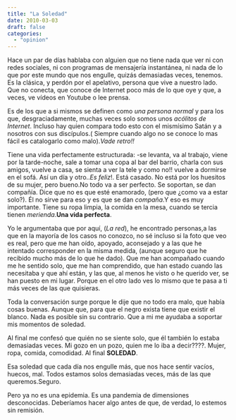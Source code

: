 ```yaml
---
title: "La Soledad"
date: 2010-03-03
draft: false
categories: 
  - "opinion"
---
```


Hace un par de días hablaba con alguien que no tiene nada que ver ni con redes sociales, ni con programas de mensajería instantánea, ni nada de lo que por este mundo que nos engulle, quizás demasiadas veces, tenemos.
Es la clásica, y perdón por el apelativo, persona que vive a nuestro lado. Que no conecta, que conoce de Internet poco más de lo que oye y que, a veces, ve vídeos en Youtube o lee prensa.

Es de los que a si mismos se definen como *una persona normal* y para los que, desgraciadamente, muchas veces solo somos unos *acólitos de Internet*.
Incluso hay quien compara todo esto con el mismísimo Satán y a nosotros con sus discípulos.( Siempre cuando algo no se conoce lo mas fácil es catalogarlo como malo).*Vade retro!!*

Tiene una vida perfectamente estructurada: 
-se levanta, va al trabajo, viene por la tarde-noche, sale a tomar una copa al bar del barrio, charla con sus amigos, vuelve a casa, se sienta a ver la tele y como no!! vuelve a dormirse en el sofá.
Así un día y otro..*Es feliz*!. 
Está casado. No está por los huesitos de su mujer, pero bueno.No todo va a ser perfecto. 
Se soportan, se dan compañía.
Dice que no es que esté enamorado, (pero que ¿como va a estar solo?).
Él no sirve para eso y es que se dan *compaña*.Y eso es muy importante.
Tiene su ropa limpia, la comida en la mesa, cuando se tercia tienen *merienda*.**Una vida perfecta**.

Yo le argumentaba que por aquí, (*La red*), he encontrado personas,a las que en la mayoría de los casos no conozco, no sé incluso si la foto que veo es real, pero que me han oído, apoyado, aconsejado y a las que he intentado corresponder en la misma medida, (aunque seguro que he recibido mucho más de lo que he dado).
Que me han acompañado cuando me he sentido solo, que me han comprendido, que han estado cuando las necesitaba y que ahí están, y las que, al menos he visto o he querido ver, se han puesto en mi lugar.
Porque en el otro lado ves lo mismo que te pasa a ti más veces de las que quisieras.

Toda la conversación surge porque le dije que no todo era malo, que había cosas buenas. 
Aunque que, para que el negro exista tiene que existir el blanco. Nada es posible sin su contrario.
Que a mi me ayudaba a soportar mis momentos de soledad.

Al final me confesó que quién no se siente solo, que él también lo estaba demasiadas veces.
Mi gozo en un pozo, quien me lo iba a decir????.
Mujer, ropa, comida, comodidad. 
Al final **SOLEDAD**.

Esa soledad que cada día nos engulle más, que nos hace sentir vacíos, huecos, mal.
Todos estamos solos demasiadas veces, más de las que queremos.Seguro. 

Pero ya no es una epidemia. Es una pandemia de dimensiones desconocidas. 
Deberíamos hacer algo antes de que, de verdad, lo estemos sin remisión.
